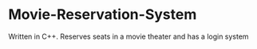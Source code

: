 # Movie-Reservation-System
Written in C++. Reserves seats in a movie theater and has a login system
